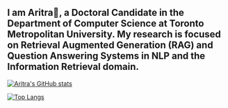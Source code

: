 ## I am Aritra👋, a Doctoral Candidate in the Department of Computer Science at Toronto Metropolitan University. My research is focused on Retrieval Augmented Generation (RAG) and Question Answering Systems in NLP and the Information Retrieval domain. 

[![Aritra's GitHub stats](https://github-readme-stats.vercel.app/api?username=Aritra23)](https://github.com/Aritra23/github-readme-stats)

[![Top Langs](https://github-readme-stats.vercel.app/api/top-langs/?username=Aritra23)](https://github.com/Aritra23/github-readme-stats&layout=compact)

